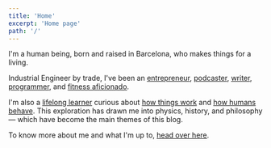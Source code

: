 ```yaml
---
title: 'Home'
excerpt: 'Home page'
path: '/'
---
```


I'm a human being, born and raised in Barcelona, who makes things for a living.

Industrial Engineer by trade, I've been an [entrepreneur](https://linkedin.com/in/MarcCollado), [podcaster](https://rss.com/podcasts/focaterra/), [writer](/blog), [programmer](https://github.com/MarcCollado), and [fitness aficionado](https://www.strava.com/athletes/1113999).

I'm also a [lifelong learner](/blog/2019/til) curious about [how things work](/blog/2021/learning-framework#how-things-and-the-world-work) and [how humans behave](/blog/2021/learning-framework#how-humans-and-societies-behave). This exploration has drawn me into physics, history, and philosophy — which have become the main themes of this blog.

To know more about me and what I'm up to, [head over here](/about).

